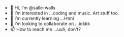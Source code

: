 - 👋 Hi, I’m @salle-walls
- 👀 I’m interested in ...coding and music. Art stuff too.
- 🌱 I’m currently learning ...Html
- 💞️ I’m looking to collaborate on ...idkkk
- 📫 How to reach me ...uuh, don't?

<!---
salle-walls/salle-walls is a ✨ special ✨ repository because its `README.md` (this file) appears on your GitHub profile.
You can click the Preview link to take a look at your changes.
--->
